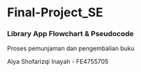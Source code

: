# Final-Project_SE

### Library App Flowchart & Pseudocode
Proses pemunjaman dan pengembalian buku

Alya Shofarizqi Inayah - FE4755705
